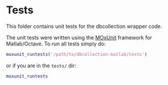 # Tests

This folder contains unit tests for the dbcollection wrapper code.

The unit tests were written using the [MOxUnit](https://github.com/MOxUnit/MOxUnit) framework for Matlab/Octave. To run all tests simply do:

```matlab
moxunit_runtests('/path/to/dbcollection-matlab/tests')
```

or if you are in the `tests/` dir:

```matlab
moxunit_runtests
```
